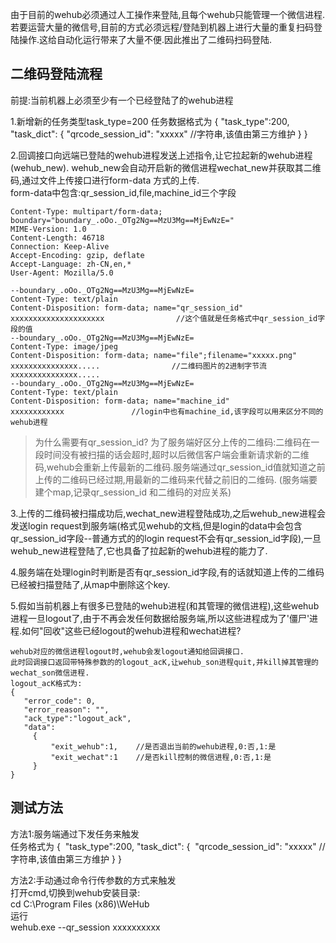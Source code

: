 由于目前的wehub必须通过人工操作来登陆,且每个wehub只能管理一个微信进程.若要运营大量的微信号,目前的方式必须远程/登陆到机器上进行大量的重复扫码登陆操作.这给自动化运行带来了大量不便.因此推出了二维码扫码登陆.

##  二维码登陆流程
前提:当前机器上必须至少有一个已经登陆了的wehub进程

1.新增新的任务类型task_type=200
任务数据格式为
  {
      "task_type":200,
      "task_dict":
      {
          "qrcode_session_id": "xxxxx"     //字符串,该值由第三方维护
      }
  }

2.回调接口向远端已登陆的wehub进程发送上述指令,让它拉起新的wehub进程(wehub_new). wehub_new会自动开启新的微信进程wechat_new并获取其二维码,通过文件上传接口进行form-data 方式的上传.  
form-data中包含:qr_session_id,file,machine_id三个字段
```
Content-Type: multipart/form-data; boundary="boundary_.oOo._OTg2Ng==MzU3Mg==MjEwNzE="
MIME-Version: 1.0
Content-Length: 46718
Connection: Keep-Alive
Accept-Encoding: gzip, deflate
Accept-Language: zh-CN,en,*
User-Agent: Mozilla/5.0

--boundary_.oOo._OTg2Ng==MzU3Mg==MjEwNzE=
Content-Type: text/plain
Content-Disposition: form-data; name="qr_session_id"
xxxxxxxxxxxxxxxxxxxxx                //这个值就是任务格式中qr_session_id字段的值
--boundary_.oOo._OTg2Ng==MzU3Mg==MjEwNzE=
Content-Type: image/jpeg
Content-Disposition: form-data; name="file";filename="xxxxx.png"
xxxxxxxxxxxxxxx.....                //二维码图片的2进制字节流
xxxxxxxxxxxxxxx.....
--boundary_.oOo._OTg2Ng==MzU3Mg==MjEwNzE=
Content-Type: text/plain
Content-Disposition: form-data; name="machine_id"
xxxxxxxxxxxx               //login中也有machine_id,该字段可以用来区分不同的wehub进程

```
>为什么需要有qr_session_id?
>为了服务端好区分上传的二维码:二维码在一段时间没有被扫描的话会超时,超时以后微信客户端会重新请求新的二维码,wehub会重新上传最新的二维码.服务端通过qr_session_id值就知道之前上传的二维码已经过期,用最新的二维码来代替之前旧的二维码. (服务端要建个map,记录qr_session_id 和二维码的对应关系)

3.上传的二维码被扫描成功后,wechat_new进程登陆成功,之后wehub_new进程会发送login request到服务端(格式见wehub的文档,但是login的data中会包含qr_session_id字段--普通方式的的login request不会有qr_session_id字段),一旦wehub_new进程登陆了,它也具备了拉起新的wehub进程的能力了.

4.服务端在处理login时判断是否有qr_session_id字段,有的话就知道上传的二维码已经被扫描登陆了,从map中删除这个key.

5.假如当前机器上有很多已登陆的wehub进程(和其管理的微信进程),这些wehub进程一旦logout了,由于不再会发任何数据给服务端,所以这些进程成为了'僵尸'进程.如何"回收"这些已经logout的wehub进程和wechat进程?

```
wehub对应的微信进程logout时,wehub会发logout通知给回调接口.
此时回调接口返回带特殊参数的的logout_acK,让wehub_son进程quit,并kill掉其管理的wechat_son微信进程. 
logout_acK格式为:
{
   "error_code": 0,                   
   "error_reason": "",                
   "ack_type":"logout_ack",                
   "data":
     {
         "exit_wehub":1,    //是否退出当前的wehub进程,0:否,1:是
         "exit_wechat":1    //是否kill控制的微信进程,0:否,1:是 
     }
}

```


##  测试方法

方法1:服务端通过下发任务来触发  
任务格式为
  {
  ​    "task_type":200,
      "task_dict":
      {
  ​         "qrcode_session_id": "xxxxx"     //字符串,该值由第三方维护
      }
  }

方法2:手动通过命令行传参数的方式来触发  
打开cmd,切换到wehub安装目录:  
cd  C:\Program Files (x86)\WeHub  
运行  
 wehub.exe  --qr_session  xxxxxxxxxx